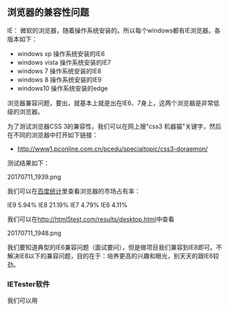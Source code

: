 

## 浏览器的兼容性问题

IE： 微软的浏览器，随着操作系统安装的。所以每个windows都有IE浏览器。各版本如下：

- windows xp 	操作系统安装的IE6
- windows vista 操作系统安装的IE7
- windows 7 	操作系统安装的IE8
- windows 8 	操作系统安装的IE9
- windows10 	操作系统安装的edge

浏览器兼容问题，要出，就基本上就是出在IE6、7身上，这两个浏览器是非常低级的浏览器。

为了测试浏览器CSS 3的兼容性，我们可以在网上搜"css3 机器猫"关键字，然后在不同的浏览器中打开如下链接：

- <http://www1.pconline.com.cn/pcedu/specialtopic/css3-doraemon/>

测试结果如下：

20170711_1939.png



我们可以在[百度统计](http://tongji.baidu.com/data/)里查看浏览器的市场占有率：

IE9	5.94%
IE8 21.19%
IE7 4.79%
IE6 4.11%

我们可以在<http://html5test.com/results/desktop.html>中查看

20170711_1948.png

我们要知道典型的IE6兼容问题（面试要问），但是做项目我们兼容到IE8即可。不解决IE8以下的兼容问题，目的在于：培养更高的兴趣和眼光，别天天的跟IE6较劲。







### IETester软件

我们可以用







